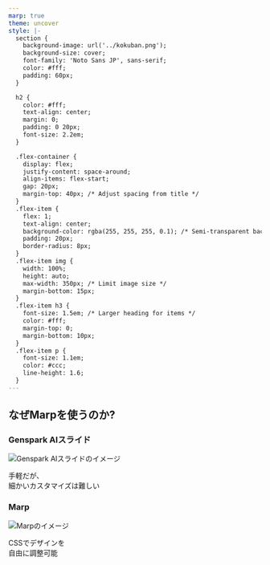 ```yaml
---
marp: true
theme: uncover
style: |-
  section {
    background-image: url('../kokuban.png');
    background-size: cover;
    font-family: 'Noto Sans JP', sans-serif;
    color: #fff;
    padding: 60px;
  }

  h2 {
    color: #fff;
    text-align: center;
    margin: 0;
    padding: 0 20px;
    font-size: 2.2em;
  }

  .flex-container {
    display: flex;
    justify-content: space-around;
    align-items: flex-start;
    gap: 20px;
    margin-top: 40px; /* Adjust spacing from title */
  }
  .flex-item {
    flex: 1;
    text-align: center;
    background-color: rgba(255, 255, 255, 0.1); /* Semi-transparent background */
    padding: 20px;
    border-radius: 8px;
  }
  .flex-item img {
    width: 100%;
    height: auto;
    max-width: 350px; /* Limit image size */
    margin-bottom: 15px;
  }
  .flex-item h3 {
    font-size: 1.5em; /* Larger heading for items */
    color: #fff;
    margin-top: 0;
    margin-bottom: 10px;
  }
  .flex-item p {
    font-size: 1.1em;
    color: #ccc;
    line-height: 1.6;
  }
---
```


## なぜMarpを使うのか?

<div class="flex-container">
<div class="flex-item">
<h3>Genspark AIスライド</h3>
<img src="https://placehold.co/400x300" alt="Genspark AIスライドのイメージ">
<p>手軽だが、<br>細かいカスタマイズは難しい</p>
</div>
<div class="flex-item">
<h3>Marp</h3>
<img src="https://placehold.co/400x300" alt="Marpのイメージ">
<p>CSSでデザインを<br>自由に調整可能</p>
</div>
</div>